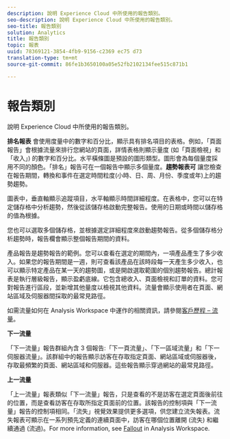 ```yaml
---
description: 說明 Experience Cloud 中所使用的報告類別。
seo-description: 說明 Experience Cloud 中所使用的報告類別。
seo-title: 報告類別
solution: Analytics
title: 報告類別
topic: 報表
uuid: 78369121-3854-4fb9-9156-c2369 ec75 d73
translation-type: tm+mt
source-git-commit: 86fe1b3650100a05e52fb2102134fee515c871b1

---
```



# 報告類別

說明 Experience Cloud 中所使用的報告類別。

**排名報表** 會使用度量中的數字和百分比，顯示具有排名項目的表格。例如，「頁面報告」會根據流量來排行您網站的頁面，詳情表格則顯示量度 (如「頁面檢視」和「收入」) 的數字和百分比。水平橫條圖是預設的圖形類型。圖形會為每個量度採用不同的顏色。「排名」報告可在一個報告中顯示多個量度。**趨勢報表可** 讓您檢查在報告期間，轉換和事件在選定時間粒度(小時、日、周、月份、季度或年)上的趨勢趨勢。

圖表中，垂直軸顯示追蹤項目，水平軸顯示時間詳細程度。在表格中，您可以在特定儲存格中分析趨勢，然後從該儲存格啟動完整報告。使用的日期或時間以儲存格的值為根據。

您也可以選取多個儲存格，並根據選定詳細程度來啟動趨勢報告。從多個儲存格分析趨勢時，報告欄會顯示整個報告期間的資料。

產品報告是趨勢報告的範例。您可以查看在選定的期間內，一項產品產生了多少收入。如果您的報告期間是一週，則可查看該產品在該時段每一天產生多少收入，也可以顯示特定產品在某一天的趨勢圖，或是開啟選取範圍的個別趨勢報告。總計報表是執行層級報告，顯示盈虧底線。它包含總收入、頁面檢視和訂單的資料。您可對報告進行區段，並新增其他量度以檢視其他資料。流量會顯示使用者在頁面、網站區域及伺服器間採取的最常見路徑。

如需流量如何在 Analysis Workspace 中運作的相關資訊，請參閱[客戶歷程 – 流量](https://marketing.adobe.com/resources/help/en_US/analytics/analysis-workspace/flow.html)。

**下一流量**

「下一流量」報告群組內含 3 個報告:「下一頁流量」、「下一區域流量」和「下一伺服器流量」。該群組中的報告顯示訪客在存取指定頁面、網站區域或伺服器後，存取最頻繁的頁面、網站區域和伺服器。這些報告顯示穿過網站的最常見路徑。

**上一流量**

「上一流量」報表類似「下一流量」報告，只是查看的不是訪客在選定頁面後前往的位置，而是查看訪客在存取所指定頁面前的位置。該報告的控制項與「下一流量」報告的控制項相同。「流失」視覺效果提供更多選項，供您建立流失報表。流失報表可顯示在一系列預先定義的連續頁面中，訪客在哪個位置離開 (流失) 和繼續通過 (流過)。For more information, see [Fallout](https://marketing.adobe.com/resources/help/en_US/analytics/analysis-workspace/fallout_flow.html) in Analysis Workspace.
